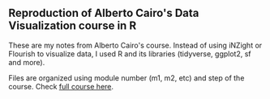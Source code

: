 ## Reproduction of Alberto Cairo's Data Visualization course in R

These are my notes from Alberto Cairo's course. Instead of using iNZight or Flourish to visualize data, I used R and its libraries (tidyverse, ggplot2, sf and more).

Files are organized using module number (m1, m2, etc) and step of the course. Check [full course here](https://journalismcourses.org/data-viz-course-material.html).